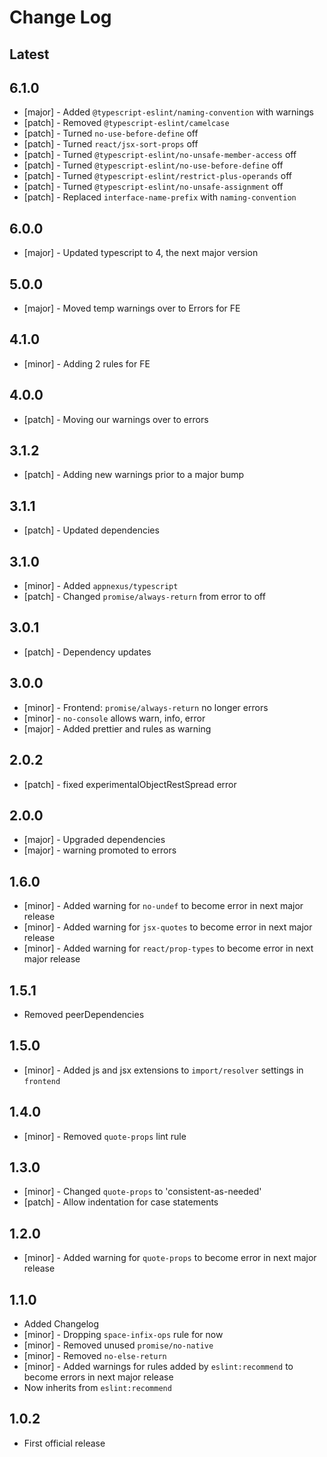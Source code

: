 # Change Log

## Latest

## 6.1.0

- [major] - Added `@typescript-eslint/naming-convention` with warnings
- [patch] - Removed `@typescript-eslint/camelcase`
- [patch] - Turned `no-use-before-define` off
- [patch] - Turned `react/jsx-sort-props` off
- [patch] - Turned `@typescript-eslint/no-unsafe-member-access` off
- [patch] - Turned `@typescript-eslint/no-use-before-define` off
- [patch] - Turned `@typescript-eslint/restrict-plus-operands` off
- [patch] - Turned `@typescript-eslint/no-unsafe-assignment` off
- [patch] - Replaced `interface-name-prefix` with `naming-convention`

## 6.0.0

- [major] - Updated typescript to 4, the next major version

## 5.0.0

- [major] - Moved temp warnings over to Errors for FE

## 4.1.0

- [minor] - Adding 2 rules for FE

## 4.0.0

- [patch] - Moving our warnings over to errors

## 3.1.2

- [patch] - Adding new warnings prior to a major bump

## 3.1.1

- [patch] - Updated dependencies

## 3.1.0

- [minor] - Added `appnexus/typescript`
- [patch] - Changed `promise/always-return` from error to off

## 3.0.1

- [patch] - Dependency updates

## 3.0.0

- [minor] - Frontend: `promise/always-return` no longer errors
- [minor] - `no-console` allows warn, info, error
- [major] - Added prettier and rules as warning

## 2.0.2

- [patch] - fixed experimentalObjectRestSpread error

## 2.0.0

- [major] - Upgraded dependencies
- [major] - warning promoted to errors

## 1.6.0

- [minor] - Added warning for `no-undef` to become error in next major release
- [minor] - Added warning for `jsx-quotes` to become error in next major release
- [minor] - Added warning for `react/prop-types` to become error in next major release

## 1.5.1

- Removed peerDependencies

## 1.5.0

- [minor] - Added js and jsx extensions to `import/resolver` settings in `frontend`

## 1.4.0

- [minor] - Removed `quote-props` lint rule

## 1.3.0

- [minor] - Changed `quote-props` to 'consistent-as-needed'
- [patch] - Allow indentation for case statements

## 1.2.0

- [minor] - Added warning for `quote-props` to become error in next major release

## 1.1.0

- Added Changelog
- [minor] - Dropping `space-infix-ops` rule for now
- [minor] - Removed unused `promise/no-native`
- [minor] - Removed `no-else-return`
- [minor] - Added warnings for rules added by `eslint:recommend` to become errors in next major release
- Now inherits from `eslint:recommend`

## 1.0.2

- First official release

